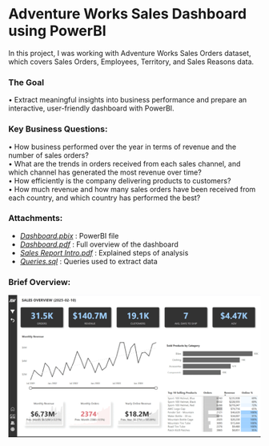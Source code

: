 # Adventure Works Sales Dashboard using PowerBI

In this project, I was working with Adventure Works Sales Orders dataset, which covers Sales Orders, Employees, Territory, and Sales Reasons data.  

### The Goal 
• Extract meaningful insights into business performance and prepare an interactive, user-friendly dashboard with PowerBI.

### Key Business Questions:

•  How business performed over the year in terms of revenue and the number of sales orders?  
•  What are the trends in orders received from each sales channel, and which channel has generated the most revenue over time?  
•  How efficiently is the company delivering products to customers?  
•  How much revenue and how many sales orders have been received from each country, and which country has performed the best?  

### Attachments:

- [*Dashboard.pbix*](https://github.com/monikase/Data-Analytics-Projects/blob/d1b5f12ac7621ad311cb0b36c578f0a0c9a43c3d/4-Visualizing%20Data%20Using%20Power%20BI/BusinessDashboard.pbix) : PowerBI file
- [*Dashboard.pdf*](https://github.com/monikase/Data-Analytics-Projects/blob/efa1f6f4a729b200c11c8b5b967b95a6099f6b6a/4-Visualizing%20Data%20Using%20Power%20BI/Dashboard.pdf) : Full overview of the dashboard
- [*Sales Report Intro.pdf*](https://github.com/monikase/Data-Analytics-Projects/blob/5affa0965b10cb731e0b2ac5fb67c25fa0d844a2/4-Visualizing%20Data%20Using%20Power%20BI/Sales%20Report%20Intro.pdf) : Explained steps of analysis
- [*Queries.sql*](https://github.com/monikase/Data-Analytics-Projects/blob/5affa0965b10cb731e0b2ac5fb67c25fa0d844a2/4-Visualizing%20Data%20Using%20Power%20BI/Queries.sql) : Queries used to extract data

### Brief Overview:  

![me](https://github.com/monikase/Data-Analytics-Projects/blob/396cc4c70cf4163ab3fe1df7d13dffb471a5c5af/4-Visualizing%20Data%20Using%20Power%20BI/dashboard_view.gif)
